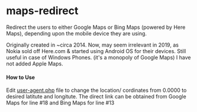 # maps-redirect
Redirect the users to either Google Maps or Bing Maps (powered by Here Maps), depending upon the mobile device they are using. 

Originally created in ~circa 2014. 
Now, may seem irrelevant in 2019, as Nokia sold off Here.com & started using Android OS for their devices. Still useful in case of Windows Phones.
(it's a monopoly of Google Maps) I have not added Apple Maps.

#### How to Use

Edit [user-agent.php](https://github.com/johnycage/maps-redirect/blob/master/user-agent.php) file to change the location/ cordinates from 0.0000 to desired latitute and longitute. The direct link can be obtained from Google Maps for line #18 and Bing Maps for line #13
